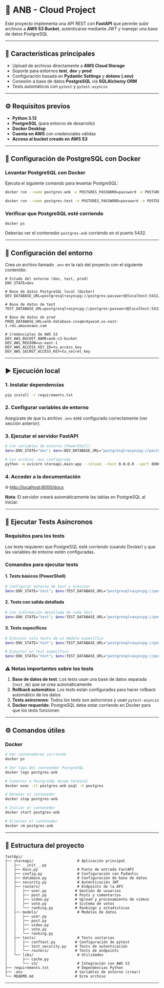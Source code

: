 # 🏀 ANB - Cloud Project

Este proyecto implementa una API REST con **FastAPI** que permite subir archivos a **AWS S3 Bucket**, autenticarse mediante JWT y manejar una base de datos PostgreSQL

---

## 🚀 Características principales

* Upload de archivos directamente a **AWS Cloud Storage**
* Soporte para entornos **test**, **dev** y **prod**
* Configuración basada en **Pydantic Settings** y **dotenv (.env)**
* Conexión a base de datos **PostgreSQL** vía **SQLAlchemy ORM**
* Tests automáticos con `pytest` y `pytest-asyncio`

---

## ⚙️ Requisitos previos

* **Python 3.13**
* **PostgreSQL** (para entorno de desarrollo)
* **Docker Desktop**
* **Cuenta en AWS** con credenciales válidas
* **Acceso al bucket creado en AWS S3**

---

## 🐳 Configuración de PostgreSQL con Docker

### Levantar PostgreSQL con Docker
Ejecuta el siguiente comando para levantar PostgreSQL:

```bash
docker run --name postgres-anb -e POSTGRES_PASSWORD=password -e POSTGRES_DB=dev_db -p 5432:5432 -d postgres:15
```
```bash
docker run --name postgres-test -e POSTGRES_PASSWORD=password -e POSTGRES_DB=test_db -p 5433:5432 -d postgres:15
```

### Verificar que PostgreSQL esté corriendo
```bash
docker ps
```

Deberías ver el contenedor `postgres-anb` corriendo en el puerto 5432.

---

## 🧩 Configuración del entorno

Crea un archivo llamado `.env` en la raíz del proyecto con el siguiente contenido:

```dotenv
# Estado del entorno (dev, test, prod)
ENV_STATE=dev

# Base de datos PostgreSQL local (Docker)
DEV_DATABASE_URL=postgresql+asyncpg://postgres:password@localhost:5432/dev_db

# Base de datos de test
TEST_DATABASE_URL=postgresql+asyncpg://postgres:password@localhost:5432/test_db

# Base de datos de prod 
PROD_DATABASE_URL=anb-database.csxqmc4ywsa4.us-east-1.rds.amazonaws.com

# Credenciales de AWS S3
DEV_AWS_BUCKET_NAME=anb-s3-bucket
DEV_AWS_REGION=us-east-1
DEV_AWS_ACCESS_KEY_ID=tu_access_key
DEV_AWS_SECRET_ACCESS_KEY=tu_secret_key
```

---

## ▶️ Ejecución local

### 1. Instalar dependencias
```bash
pip install -r requirements.txt
```

### 2. Configurar variables de entorno
Asegúrate de que tu archivo `.env` esté configurado correctamente (ver sección anterior).

### 3. Ejecutar el servidor FastAPI
```bash
# Con variables de entorno (PowerShell)
$env:ENV_STATE="dev"; $env:DEV_DATABASE_URL="postgresql+asyncpg://postgres:password@localhost:5432/dev_db"; python -m uvicorn storeapi.main:app --reload --host 0.0.0.0 --port 8000

# Con archivo .env configurado
python -m uvicorn storeapi.main:app --reload --host 0.0.0.0 --port 8000
```

### 4. Acceder a la documentación
🌐  [http://localhost:8000/docs](http://localhost:8000/docs)

**Nota**: El servidor creará automáticamente las tablas en PostgreSQL al iniciar.

---

## 🧪 Ejecutar Tests Asíncronos

### Requisitos para los tests
Los tests requieren que PostgreSQL esté corriendo (usando Docker) y que las variables de entorno estén configuradas.

### Comandos para ejecutar tests

#### 1. Tests básicos (PowerShell)
```bash
# Configurar entorno de test y ejecutar
$env:ENV_STATE="test"; $env:TEST_DATABASE_URL="postgresql+asyncpg://postgres:password@localhost:5432/test_db"; python -m pytest storeapi/tests/ -v
```

#### 2. Tests con salida detallada
```bash
# Con información detallada de cada test
$env:ENV_STATE="test"; $env:TEST_DATABASE_URL="postgresql+asyncpg://postgres:password@localhost:5432/test_db"; python -m pytest storeapi/tests/ -v --tb=short
```

#### 3. Tests específicos
```bash
# Ejecutar solo tests de un módulo específico
$env:ENV_STATE="test"; $env:TEST_DATABASE_URL="postgresql+asyncpg://postgres:password@localhost:5432/test_db"; python -m pytest storeapi/tests/routers/test_user.py -v

# Ejecutar un test específico
$env:ENV_STATE="test"; $env:TEST_DATABASE_URL="postgresql+asyncpg://postgres:password@localhost:5432/test_db"; python -m pytest storeapi/tests/routers/test_user.py::test_create_user -v
```

### ⚠️ Notas importantes sobre los tests

1. **Base de datos de test**: Los tests usan una base de datos separada (`test_db`) que se crea automáticamente
2. **Rollback automático**: Los tests están configurados para hacer rollback automático de los datos
3. **Tests asíncronos**: Todos los tests son asíncronos y usan `pytest-asyncio`
4. **Docker requerido**: PostgreSQL debe estar corriendo en Docker para que los tests funcionen

---

## ⚙️ Comandos útiles

### Docker
```bash
# Ver contenedores corriendo
docker ps

# Ver logs del contenedor PostgreSQL
docker logs postgres-anb

# Conectar a PostgreSQL desde terminal
docker exec -it postgres-anb psql -U postgres

# Detener el contenedor
docker stop postgres-anb

# Iniciar el contenedor
docker start postgres-anb

# Eliminar el contenedor
docker rm postgres-anb
```

---

## 📁 Estructura del proyecto

```
fastApi/
├── storeapi/                    # Aplicación principal
│   ├── __init__.py
│   ├── main.py                  # Punto de entrada FastAPI
│   ├── config.py                # Configuración con Pydantic
│   ├── database.py              # Configuración de base de datos
│   ├── security.py              # Autenticación JWT
│   ├── routers/                 # Endpoints de la API
│   │   ├── user.py             # Gestión de usuarios
│   │   ├── post.py             # Posts y comentarios
│   │   ├── video.py            # Upload y procesamiento de videos
│   │   ├── vote.py             # Sistema de votos
│   │   └── ranking.py          # Rankings y estadísticas
│   ├── models/                  # Modelos de datos
│   │   ├── user.py
│   │   ├── post.py
│   │   ├── video.py
│   │   ├── vote.py
│   │   └── ranking.py
│   ├── tests/                   # Tests unitarios
│   │   ├── conftest.py         # Configuración de pytest
│   │   ├── test_security.py    # Tests de autenticación
│   │   └── routers/            # Tests de endpoints
│   └── libs/                    # Utilidades
│       ├── cache.py
│       └── s3/                  # Integración con AWS S3
├── requirements.txt             # Dependencias Python
├── .env                        # Variables de entorno (crear)
└── README.md                   # Este archivo
```

---
